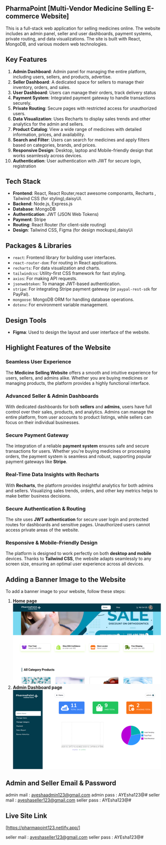 


## PharmaPoint [Multi-Vendor Medicine Selling E-commerce Website]
This is a full-stack web application for selling medicines online. The website includes an admin panel, seller and user dashboards, payment systems, private routing, and data visualizations. The site is built with React, MongoDB, and various modern web technologies.

## Key Features
1. **Admin Dashboard**: Admin panel for managing the entire platform, including users, sellers, and products, advertise.
2. **Seller Dashboard**: A dedicated space for sellers to manage their inventory, orders, and sales.
3. **User Dashboard**: Users can manage their orders, track delivery status
4. **Payment System**: Integrated payment gateway to handle transactions securely.
5. **Private Routing**: Secure pages with restricted access for unauthorized users.
6. **Data Visualization**: Uses Recharts to display sales trends and other analytics for the admin and sellers.
7. **Product Catalog**: View a wide range of medicines with detailed information, prices, and availability.
8. **Search and Filter**: Users can search for medicines and apply filters based on categories, brands, and prices.
9. **Responsive Design**: Desktop, laptop and Mobile-friendly design that works seamlessly across devices.
10. **Authentication**: User authentication with JWT for secure login, registration

## Tech Stack
- **Frontend**: React, React Router,react awesome componants,  Recharts , Tailwind CSS (for styling),daisyUI.
- **Backend**: Node.js, Express.js
- **Database**: MongoDB
- **Authentication**: JWT (JSON Web Tokens)
- **Payment**: Stripe 
- **Routing**: React Router (for client-side routing)
- **Design**: Tailwind CSS, Figma (for design mockups),daisyUi

## Packages & Libraries
- `react`: Frontend library for building user interfaces.
- `react-router-dom`: For routing in React applications.
- `recharts`: For data visualization and charts.
- `tailwindcss`: Utility-first CSS framework for fast styling.
- `axios`: For making API requests.
- `jsonwebtoken`: To manage JWT-based authentication.
- `stripe`: For integrating Stripe payment gateway (or `paypal-rest-sdk` for PayPal).
- `mongoose`: MongoDB ORM for handling database operations.
- `dotenv`: For environment variable management.

## Design Tools
- **Figma**: Used to design the layout and user interface of the website.

## Highlight Features of the Website

### Seamless User Experience
The **Medicine Selling Website** offers a smooth and intuitive experience for users, sellers, and admins alike. Whether you are buying medicines or managing products, the platform provides a highly functional interface.

### Advanced Seller & Admin Dashboards
With dedicated dashboards for both **sellers** and **admins**, users have full control over their sales, products, and analytics. Admins can manage the entire platform, from user accounts to product listings, while sellers can focus on their individual businesses.

### Secure Payment Gateway
The integration of a reliable **payment system** ensures safe and secure transactions for users. Whether you're buying medicines or processing orders, the payment system is seamless and robust, supporting popular payment gateways like **Stripe**.

### Real-Time Data Insights with Recharts
With **Recharts**, the platform provides insightful analytics for both admins and sellers. Visualizing sales trends, orders, and other key metrics helps to make better business decisions.

### Secure Authentication & Routing
The site uses **JWT authentication** for secure user login and protected routes for dashboards and sensitive pages. Unauthorized users cannot access private areas of the website.

### Responsive & Mobile-Friendly Design
The platform is designed to work perfectly on both **desktop and mobile** devices. Thanks to **Tailwind CSS**, the website adapts seamlessly to any screen size, ensuring an optimal user experience across all devices.

## Adding a Banner Image to the Website

To add a banner image to your website, follow these steps:

1. **Home page**  
   <img src="./src/assets/readme/home.PNG" alt="Medicine Selling Website Banner" />
1. **Admin Dashboard page**  
   <img src="./src/assets/readme/dashboard.PNG" alt="Medicine Selling Website Banner" />

## Admin and Seller Email & Password

admin mail : ayeshaadmin123@gmail.com
admin pass : AYEsha123@#
seller mail : ayeshaseller123@gmail.com
seller pass : AYEsha123@#

## Live Site Link
[https://pharmapoint123.netlify.app/]

seller mail : ayeshaseller123@gmail.com
seller pass : AYEsha123@#
